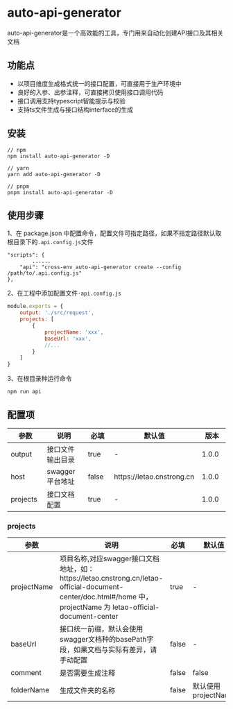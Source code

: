 # auto-api-generator
auto-api-generator是一个高效能的工具，专门用来自动化创建API接口及其相关文档

## 功能点

- 以项目维度生成格式统一的接口配置，可直接用于生产环境中
- 良好的入参、出参注释，可直接拷贝使用接口调用代码
- 接口调用支持typescript智能提示与校验
- 支持ts文件生成与接口结构interface的生成

## 安装
```
// npm
npm install auto-api-generator -D

// yarn
yarn add auto-api-generator -D

// pnpm
pnpm install auto-api-generator -D
```

## 使用步骤

1、在 package.json 中配置命令，配置文件可指定路径，如果不指定路径默认取根目录下的`.api.config.js`文件

```
"scripts": {
        ......
    "api": "cross-env auto-api-generator create --config /path/to/.api.config.js"
},
```

2、在工程中添加配置文件`·api.config.js`

```javascript
module.exports = {
    output: './src/request',
    projects: [
        {
            projectName: 'xxx',
            baseUrl: 'xxx',
            //...
        }
    ]
}
```

3、在根目录种运行命令
```
npm run api
```

## 配置项
<!-- Markdown表格 -->
<table>
<thead>
<tr>
<th style="width: 150px">参数</th>
<th style="width: 250px">说明</th>
<th style="width: 150px">必填</th>
<th style="width: 200px">默认值</th>
<th style="width: 150px">版本</th>
</tr>
</thead>
<tbody>
<tr>
<td>output</td>
<td>接口文件输出目录</td>
<td>true</td>
<td>-</td>
<td>1.0.0</td>
</tr>
<tr>
<td>host</td>
<td>swagger平台地址</td>
<td>false</td>
<td>https://letao.cnstrong.cn</td>
<td>1.0.0</td>
</tr>
<tr>
<td>projects</td>
<td>接口文档配置</td>
<td>true</td>
<td>-</td>
<td>1.0.0</td>
</tr>
</tbody>
</table>

### projects
<table>
<thead>
<tr>
<th style="width: 150px">参数</th>
<th style="width: 250px">说明</th>
<th style="width: 150px">必填</th>
<th style="width: 200px">默认值</th>
<th style="width: 150px">版本</th>
</tr>
</thead>
<tbody>
<tr>
<td>projectName</td>
<td>项目名称,对应swagger接口文档地址，如：<span>https://letao.cnstrong.cn/letao-official-document-center/doc.html#/home</span> 中，projectName 为 letao-official-document-center</td>
<td>true</td>
<td>-</td>
<td>1.0.0</td>
</tr>
<tr>
<td>baseUrl</td>
<td>接口统一前缀，默认会使用swagger文档种的basePath字段，如果文档与实际有差异，请手动配置</td>
<td>false</td>
<td>-</td>
<td>1.0.0</td>
</tr>
<tr>
<td>comment</td>
<td>是否需要生成注释</td>
<td>false</td>
<td>false</td>
<td>1.0.0</td>
</tr>
<tr>
<td>folderName</td>
<td>生成文件夹的名称</td>
<td>false</td>
<td>默认使用 projectName</td>
<td>1.0.0</td>
</tr>
</tbody>
</table>

